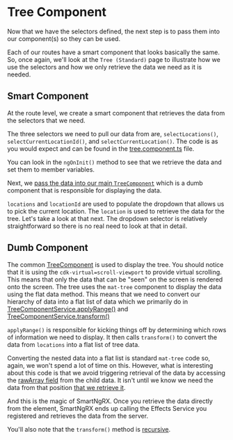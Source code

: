 # Tree Component

Now that we have the selectors defined, the next step is to pass them into our component(s) so they can be used.

Each of our routes have a smart component that looks basically the same. So, once again, we'll look at the `Tree (Standard)` page to illustrate how we use the selectors and how we only retrieve the data we need as it is needed.

## Smart Component

At the route level, we create a smart component that retrieves the data from the selectors that we need.

The three selectors we need to pull our data from are, `selectLocations()`, `selectCurrentLocationId()`, and `selectCurrentLocation()`. The code is as you would expect and can be found in the [tree.component.ts](https://github.com/DaveMBush/SmartNgRX/blob/main/apps/demo/src/app/routes/tree-standard/tree.component.ts) file.

You can look in the `ngOnInit()` method to see that we retrieve the data and set them to member variables.

Next, we [pass the data into our main `TreeComponent`](https://github.com/DaveMBush/SmartNgRX/blob/main/apps/demo/src/app/routes/tree-standard/tree.component.html) which is a dumb component that is responsible for displaying the data.

`locations` and `locationId` are used to populate the dropdown that allows us to pick the current location. The `location` is used to retrieve the data for the tree. Let's take a look at that next. The dropdown selector is relatively straightforward so there is no real need to look at that in detail.

## Dumb Component

The common [TreeComponent](https://github.com/DaveMBush/SmartNgRX/blob/main/apps/demo/src/app/shared/components/tree/tree.component.html) is used to display the tree. You should notice that it is using the `cdk-virtual=scroll-viewport` to provide virtual scrolling. This means that only the data that can be "seen" on the screen is rendered onto the screen. The tree uses the `mat-tree` component to display the data using the flat data method. This means that we need to convert our hierarchy of data into a flat list of data which we primarily do in [TreeComponentService.applyRange()](https://github.com/DaveMBush/SmartNgRX/blob/main/apps/demo/src/app/shared/components/tree/tree-component.service.ts#L35-L48) and [TreeComponentService.transform()](https://github.com/DaveMBush/SmartNgRX/blob/main/apps/demo/src/app/shared/components/tree/tree-component.service.ts#L50-L87)

`applyRange()` is responsible for kicking things off by determining which rows of information we need to display. It then calls `transform()` to convert the data from `locations` into a flat list of tree data.

Converting the nested data into a flat list is standard `mat-tree` code so, again, we won't spend a lot of time on this. However, what is interesting about this code is that we avoid triggering retrieval of the data by accessing the [rawArray field](https://github.com/DaveMBush/SmartNgRX/blob/main/apps/demo/src/app/shared/components/tree/tree-component.service.ts#L60) from the child data. It isn't until we know we need the data from that position [that we retrieve it](https://github.com/DaveMBush/SmartNgRX/blob/main/apps/demo/src/app/shared/components/tree/tree-component.service.ts#L62-L64).

And this is the magic of SmartNgRX. Once you retrieve the data directly from the element, SmartNgRX ends up calling the Effects Service you registered and retrieves the data from the server.

You'll also note that the `transform()` method is [recursive](https://github.com/DaveMBush/SmartNgRX/blob/main/apps/demo/src/app/shared/components/tree/tree-component.service.ts#L77-L82).
